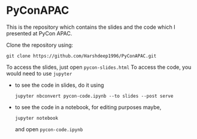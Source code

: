 # PyConAPAC

This is the repository which contains the slides and the code which I presented at PyCon APAC.

Clone the repository using: 

```
git clone https://github.com/Harshdeep1996/PyConAPAC.git
```

To access the slides, just open `pycon-slides.html`
To access the code, you would need to use `jupyter`

- to see the code in slides, do it using
  ```
  jupyter nbconvert pycon-code.ipynb --to slides --post serve
  ```
- to see the code in a notebook, for editing purposes maybe,
  ```
  jupyter notebook
  ```
  and open `pycon-code.ipynb`
